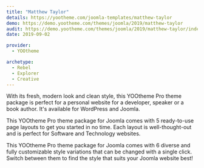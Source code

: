 ```yaml
---
title: "Matthew Taylor"
details: https://yootheme.com/joomla-templates/matthew-taylor
demo: https://demo.yootheme.com/themes/joomla/2019/matthew-taylor
audit: https://demo.yootheme.com/themes/joomla/2019/matthew-taylor/index.php/blog
date: 2019-09-02

provider:
  - YOOtheme

archetype:
  - Rebel
  - Explorer
  - Creative
---
```


With its fresh, modern look and clean style, this YOOtheme Pro theme package is perfect for a personal website for a developer, speaker or a book author. It's available for WordPress and Joomla.

This YOOtheme Pro theme package for Joomla comes with 5 ready-to-use page layouts to get you started in no time. Each layout is well-thought-out and is perfect for Software and Technology websites.

This YOOtheme Pro theme package for Joomla comes with 6 diverse and fully customizable style variations that can be changed with a single click. Switch between them to find the style that suits your Joomla website best!
